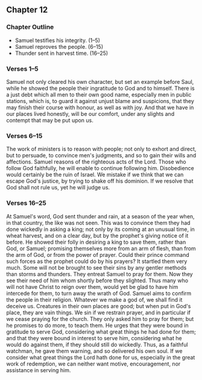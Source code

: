 ## Chapter 12

### Chapter Outline

- Samuel testifies his integrity. (1–5)
- Samuel reproves the people. (6–15)
- Thunder sent in harvest time. (16–25)

### Verses 1–5

Samuel not only cleared his own character, but set an example before Saul, while he showed the people their ingratitude to God and to himself. There is a just debt which all men to their own good name, especially men in public stations, which is, to guard it against unjust blame and suspicions, that they may finish their course with honour, as well as with joy. And that we have in our places lived honestly, will be our comfort, under any slights and contempt that may be put upon us.

### Verses 6–15

The work of ministers is to reason with people; not only to exhort and direct, but to persuade, to convince men's judgments, and so to gain their wills and affections. Samuel reasons of the righteous acts of the Lord. Those who follow God faithfully, he will enable to continue following him. Disobedience would certainly be the ruin of Israel. We mistake if we think that we can escape God's justice, by trying to shake off his dominion. If we resolve that God shall not rule us, yet he will judge us.

### Verses 16–25

At Samuel's word, God sent thunder and rain, at a season of the year when, in that country, the like was not seen. This was to convince them they had done wickedly in asking a king; not only by its coming at an unusual time, in wheat harvest, and on a clear day, but by the prophet's giving notice of it before. He showed their folly in desiring a king to save them, rather than God, or Samuel; promising themselves more from an arm of flesh, than from the arm of God, or from the power of prayer. Could their prince command such forces as the prophet could do by his prayers? It startled them very much. Some will not be brought to see their sins by any gentler methods than storms and thunders. They entreat Samuel to pray for them. Now they see their need of him whom shortly before they slighted. Thus many who will not have Christ to reign over them, would yet be glad to have him intercede for them, to turn away the wrath of God. Samuel aims to confirm the people in their religion. Whatever we make a god of, we shall find it deceive us. Creatures in their own places are good; but when put in God's place, they are vain things. We sin if we restrain prayer, and in particular if we cease praying for the church. They only asked him to pray for them; but he promises to do more, to teach them. He urges that they were bound in gratitude to serve God, considering what great things he had done for them; and that they were bound in interest to serve him, considering what he would do against them, if they should still do wickedly. Thus, as a faithful watchman, he gave them warning, and so delivered his own soul. If we consider what great things the Lord hath done for us, especially in the great work of redemption, we can neither want motive, encouragement, nor assistance in serving him.


